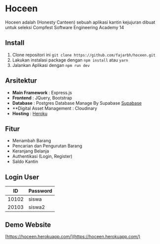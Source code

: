 # Hoceen
Hoceen adalah (Honesty Canteen) sebuah aplikasi kantin kejujuran 
dibuat untuk seleksi Compfest Software Engineering Academy 14 


## Install

1. Clone repositori ini
   `git clone https://github.com/fajarbh/hoceen.git`
2. Lakukan instalasi package dengan `npm install` atau `yarn`
3. Jalankan Aplikasi dengan `npm run dev`

## Arsitektur
- **Main Framework** : Express.js
- **Frontend** : JQuery, Bootstrap
- **Database** : Postgres Database Manage By Supabase [Supabase](https://supabase.io/)
- **Digital Asset Management : Cloudinary
- **Hosting** : [Heroku](https://www.heroku.com/)

## Fitur
- Menambah Barang
- Pencarian dan Pengurutan Barang
- Keranjang Belanja
- Authentikasi (Login, Register)
- Saldo Kantin

## Login User 
| ID | Password |
| -- | -- |
| 10102 | siswa |
| 20103 | siswa2 |

## Demo Website

[https://hoceen.herokuapp.com/](https://hoceen.herokuapp.com/)
